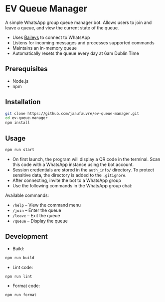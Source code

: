 # EV Queue Manager

A simple WhatsApp group queue manager bot. Allows users to join and leave a queue, and view the current state of the queue.

- Uses [Baileys](https://github.com/WhiskeySockets/Baileys) to connect to WhatsApp
- Listens for incoming messages and processes supported commands
- Maintains an in-memory queue
- Automatically resets the queue every day at 6am Dublin Time

## Prerequisites

- Node.js
- npm

## Installation

```bash
git clone https://github.com/jaaufauvre/ev-queue-manager.git
cd ev-queue-manager
npm install
```

## Usage

```bash
npm run start
```

- On first launch, the program will display a QR code in the terminal. Scan this code with a WhatsApp instance using the bot account.
- Session credentials are stored in the `auth_info/` directory. To protect sensitive data, the directory is added to the `.gitignore`.
- After connecting, invite the bot to a WhatsApp group
- Use the following commands in the WhatsApp group chat:

Available commands:
* `/help` – View the command menu
* `/join` – Enter the queue
* `/leave` – Exit the queue
* `/queue` – Display the queue

## Development

- Build:
```bash
npm run build
```
- Lint code:
```bash
npm run lint
```
- Format code:
```bash
npm run format
```
